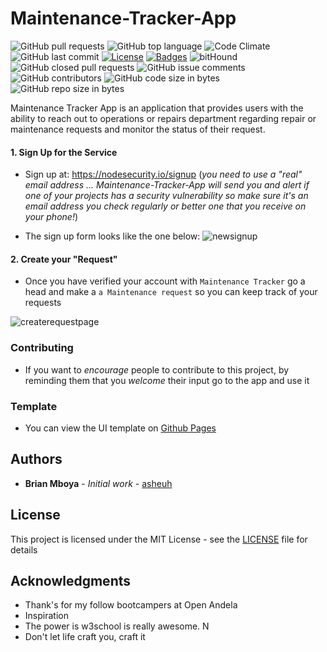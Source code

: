 # Maintenance-Tracker-App


![GitHub pull requests](https://img.shields.io/github/issues-pr-raw/asheuh/Maintenance-Tracker-App.svg)
![GitHub top language](https://img.shields.io/github/languages/top/asheuh/Maintenance-Tracker-App.svg)
![Code Climate](https://img.shields.io/codeclimate/coverage/asheuh/Maintenance-Tracker-App.svg)
![GitHub last commit](https://img.shields.io/github/last-commit/asheuh/Maintenance-Tracker-App/develop.svg)
[![License](http://img.shields.io/:license-mit-blue.svg)](http://doge.mit-license.org)
[![Badges](http://img.shields.io/:badges-7/7-ff6799.svg)](https://github.com/asheuh/Maintenance-Tracker-App)
![bitHound](https://img.shields.io/bithound/code/github/asheuh/Maintenance-Tracker-App.svg)
![GitHub closed pull requests](https://img.shields.io/github/issues-pr-closed-raw/asheuh/Maintenance-Tracker-App.svg)
![GitHub issue comments](https://img.shields.io/github/issues/detail/comments/badges/shields/979.svg)
![GitHub contributors](https://img.shields.io/github/contributors/asheuh/Maintenance-Tracker-App.svg)
![GitHub code size in bytes](https://img.shields.io/github/languages/code-size/asheuh/Maintenance-Tracker-App.svg)
![GitHub repo size in bytes](https://img.shields.io/github/repo-size/asheuh/Maintenance-Tracker-App.svg)


Maintenance Tracker App is an application that provides users with the ability to reach out to operations or repairs department regarding repair or maintenance requests and monitor the status of their request.


#### 1. Sign Up for the Service

- Sign up at: https://nodesecurity.io/signup
(_you need to use a "real" email address ...
Maintenance-Tracker-App will send you and alert if one of your projects has a security vulnerability so make sure it's
an email address you check regularly or better one that you receive on your phone!_)

- The sign up form looks like the one below:
![newsignup](https://user-images.githubusercontent.com/22955146/40570633-6f4cb02c-6095-11e8-975a-ebac778d8dbc.png)

#### 2. Create your "Request" 

- Once you have verified your account with `Maintenance Tracker` go a head and make a `a Maintenance request`
so you can keep track of  your requests

![createrequestpage](https://user-images.githubusercontent.com/22955146/40580598-300ac1be-614a-11e8-820b-c60cc5290a53.png)

### Contributing 

- If you want to _encourage_ people to contribute to this project, by reminding them that you _welcome_ their input go to the app and use it

### Template
- You can view the UI template on [Github Pages](https://gitaumoses4.github.io/maintenance-tracker)

## Authors

* **Brian Mboya** - *Initial work* - [asheuh](https://github.com/asheuh)

## License

This project is licensed under the MIT License - see the [LICENSE](LICENSE) file for details

## Acknowledgments

* Thank's for my follow bootcampers at Open Andela
* Inspiration
* The power is w3school is really awesome. N
* Don't let life craft you, craft it
